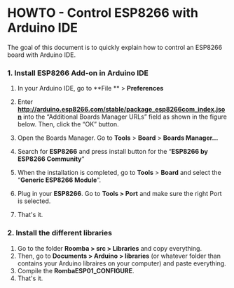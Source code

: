 # HOWTO - Control ESP8266 with Arduino IDE

The goal of this document is to quickly explain how to control an ESP8266 board with Arduino IDE. 

### 1. Install ESP8266 Add-on in Arduino IDE

1. In your Arduino IDE, go to **File ** > **Preferences**

2. Enter **http://arduino.esp8266.com/stable/package_esp8266com_index.json** into the “Additional Boards Manager URLs” field as shown in the figure below. Then, click the “OK” button.
3. Open the Boards Manager. Go to **Tools** > **Board** > **Boards Manager…**
4. Search for **ESP8266** and press install button for the “**ESP8266 by ESP8266 Community**“
5. When the installation is completed, go to **Tools** > **Board** and select the “**Generic ESP8266 Module**“. 
6. Plug in your **ESP8266**. Go to **Tools > Port** and make sure the right Port is selected. 
7. That's it. 

### 2. Install the different libraries

1. Go to the folder **Roomba > src > Libraries** and copy everything.
2. Then, go to  **Documents > Arduino > libraries** (or whatever folder than contains your Arduino libraires on your computer) and paste everything. 
3. Compile the **RombaESP01_CONFIGURE**.
4. That's it.

